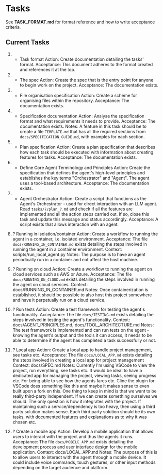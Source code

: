 # Tasks

See **[TASK_FORMAT.md](../docs/TASK_FORMAT.md)** for format reference and how to write acceptance criteria.

## Current Tasks

1) + Task format
   Action: Create documentation detailing the tasks' format.
   Acceptance: This document adheres to the format created and references it at the top.

2) + The spec
   Action: Create the spec that is the entry point for anyone to begin work on the project.
   Acceptance: The documentation exists.

3) + File organisation specification
   Action: Create a scheme for organising files within the repository.
   Acceptance: The documentation exists.

4) + Specification documentation
   Action: Analyse the specification format and what requirements it needs to provide.
   Acceptance: The documentation exists.
   Notes: A feature in this task should be to create a file `TEMPLATE.md` that has all the required sections from `docs/SPECIFICATION_GUIDE.md`, with examples for each section.

5) + Plan specification
    Action: Create a plan specification that describes how each task should be executed with information about creating features for tasks.
    Acceptance: The documentation exists.

6) + Define Core Agent Terminology and Principles
   Action: Create the specification that defines the agent's high-level principles and establishes the key terms "Orchestrator" and "Agent". The agent uses a tool-based architecture.
   Acceptance: The documentation exists.

7) - Agent Orchestrator
   Action: Create a script that functions as the Agent's Orchestrator - used for direct interaction with an LLM agent. Read `tasks/7/plan_7.md` and check if all the features are implemented and all the action steps carried out. If so, close this task and update this message and status accordingly.
   Acceptance: A script exists that allows interaction with an agent.

17) ? Running in isolation/container
   Action: Create a workflow to running the agent in a container, i.e. isolated environment.
   Acceptance: The file `docs/RUNNING_IN_CONTAINER.md` exists detailing the steps involved in running the agent in a container environment.
   Context: scripts/run_local_agent.py
   Notes: The purpose is to have an agent periodically run in a container and not affect the host machine.

18) ? Running on cloud
   Action: Create a workflow to running the agent on cloud services such as AWS or Azure.
   Acceptance: The file `docs/RUNNING_ON_CLOUD.md` exists detailing the steps involved in running the agent on cloud services.
   Context: docs/RUNNING_IN_CONTAINER.md
   Notes: Once containerization is established, it should be possible to also host this project somewhere and have it perpetually run on a cloud service.

19) ? Run tests
   Action: Create a test framework for testing the agent's functionality.
   Acceptance: The file `docs/TESTING.md` exists detailing the steps involved in testing the agent's functionality.
   Context: docs/AGENT_PRINCIPLES.md, docs/TOOL_ARCHITECTURE.md
   Notes: The test framework is implemented and can run tests on the agent - knowing the agent's output and the tools it can access, it needs to be able to determine if the agent has completed a task successfully or not.

20) ? Local app 
   Action: Create a local app to handle project management, see tasks etc.
   Acceptance: The file `docs/LOCAL_APP.md` exists detailing the steps involved in creating a local app for project management
   Context: docs/SPEC.md
   Notes: Currently I'm using VSCode to view the project, run everything, see tasks etc. It would be ideal to have a dedicated app for managing the project, viewing tasks, seeing progress etc. For being able to see how the agents fares etc. Cline the plugin for VSCode does something like this and maybe it makes sense to even built upon a fork on this. One thing to keep in mind is that we want to be really third-party independent. If we can create something ourselves we should. The only question is how it integrates with the project. If maintaining such a service/dependency is too heavy, then using a third party solution makes sense. Each third party solution should be its own tasks, with documented features and explanations as to why it was chosen etc.

21) ? Create a mobile app
    Action: Develop a mobile application that allows users to interact with the project and thus the agents it runs.
    Acceptance: The file `docs/MOBILE_APP.md` exists detailing the development process and user interface design for the mobile application.
    Context: docs/LOCAL_APP.md
    Notes: The purpose of this is to allow users to interact with the agent through a mobile device. It could include voice commands, touch gestures, or other input methods depending on the target audience and platform.
